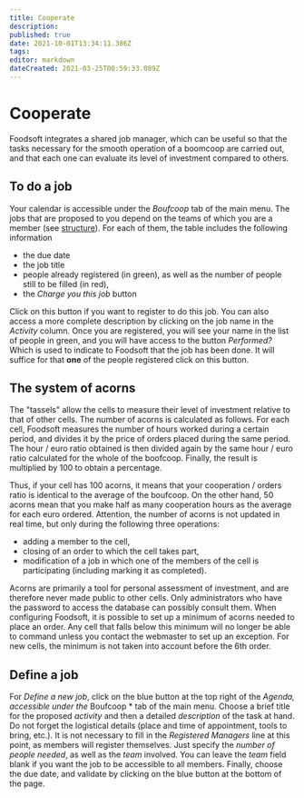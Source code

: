```yaml
---
title: Cooperate
description: 
published: true
date: 2021-10-01T13:34:11.386Z
tags: 
editor: markdown
dateCreated: 2021-03-25T00:59:33.089Z
---
```


# Cooperate
Foodsoft integrates a shared job manager, which can be useful so that the tasks necessary for the smooth operation of a boomcoop are carried out, and that each one can evaluate its level of investment compared to others.

## To do a job
Your calendar is accessible under the *Boufcoop* tab of the main menu. The jobs that are proposed to you depend on the teams of which you are a member (see [structure](structure)). For each of them, the table includes the following information
- the due date
- the job title
- people already registered (in green), as well as the number of people still to be filled (in red),
- the *Charge you this job* button

Click on this button if you want to register to do this job. You can also access a more complete description by clicking on the job name in the *Activity* column. Once you are registered, you will see your name in the list of people in green, and you will have access to the button *Performed?* Which is used to indicate to Foodsoft that the job has been done. It will suffice for that **one** of the people registered click on this button.

## The system of acorns
The "tassels" allow the cells to measure their level of investment relative to that of other cells. The number of acorns is calculated as follows. For each cell, Foodsoft measures the number of hours worked during a certain period, and divides it by the price of orders placed during the same period. The hour / euro ratio obtained is then divided again by the same hour / euro ratio calculated for the whole of the boofcoop. Finally, the result is multiplied by 100 to obtain a percentage.

Thus, if your cell has 100 acorns, it means that your cooperation / orders ratio is identical to the average of the boufcoop. On the other hand, 50 acorns mean that you make half as many cooperation hours as the average for each euro ordered. Attention, the number of acorns is not updated in real time, but only during the following three operations:
- adding a member to the cell,
- closing of an order to which the cell takes part,
- modification of a job in which one of the members of the cell is participating (including marking it as completed).

Acorns are primarily a tool for personal assessment of investment, and are therefore never made public to other cells. Only administrators who have the password to access the database can possibly consult them. When configuring Foodsoft, it is possible to set up a minimum of acorns needed to place an order. Any cell that falls below this minimum will no longer be able to command unless you contact the webmaster to set up an exception. For new cells, the minimum is not taken into account before the 6th order.

## Define a job
For *Define a new job*, click on the blue button at the top right of the *Agenda, accessible under the* Boufcoop * tab of the main menu. Choose a brief title for the proposed *activity* and then a detailed *description* of the task at hand. Do not forget the logistical details (place and time of appointment, tools to bring, etc.). It is not necessary to fill in the *Registered Managers* line at this point, as members will register themselves. Just specify the *number of people needed*, as well as the *team* involved. You can leave the *team* field blank if you want the job to be accessible to all members. Finally, choose the due date, and validate by clicking on the blue button at the bottom of the page.